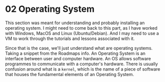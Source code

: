 # 02 Operating System

This section was meant for understanding and probably installing an operating system. I might need to come back to this part, as I have worked with Windows, MacOS and Linux (Ubuntu/Debian). And I may need to use a VM to work through the tutorials and lessons associated with it.

Since that is the case, we'll just understand what are operating systems. Taking a snippet from the Roadmaps info.
An Operating System is an interface between user and computer hardware. An OS allows software programmes to communicate with a computer's hardware. 
There is usually confusion around what is a `kernel`, which is the name of a piece of software that houses the fundamental elements of an Operating System.